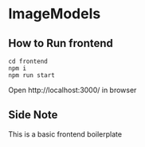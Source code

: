 # ImageModels


## How to Run frontend  

```
cd frontend
npm i
npm run start
```
Open http://localhost:3000/ in browser   



## Side Note  

This is a basic frontend boilerplate 